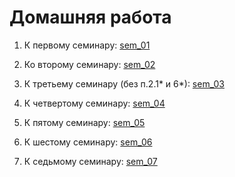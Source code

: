 # Домашняя работа #
1. К первому семинару: [sem_01](https://github.com/dmitry-40in/net/tree/main/sem_01)

2. Ко второму семинару: [sem_02](https://github.com/dmitry-40in/net/tree/main/sem_02) 

3. К третьему семинару (без п.2.1* и 6*): [sem_03](https://github.com/dmitry-40in/net/tree/main/sem_03)

4. К четвертому семинару: [sem_04](https://github.com/dmitry-40in/net/tree/main/sem_04)

5. К пятому семинару: [sem_05](https://github.com/dmitry-40in/net/tree/main/sem_05)

6. К шестому семинару: [sem_06](https://github.com/dmitry-40in/net/tree/main/sem_06)

7. К седьмому семинару: [sem_07](https://github.com/dmitry-40in/net/tree/main/sem_07)